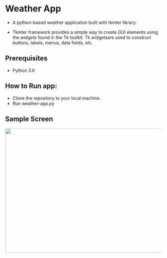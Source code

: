 # Weather App
* A python-based weather application built with tkinter library.

* Tkinter framework provides a simple way to create GUI elements using the widgets found in the Tk toolkit. Tk widgetsare used to construct buttons, labels, menus, data fields, etc.

## Prerequisites
* Python 3.0


## How to Run app:
* Clone the repository to your local machine.
* Run weather-app.py

## Sample Screen
<p align="center">
  <img width="600" height="400" src="https://github.com/Subathra19/weather-app/blob/main/images/sample_screen.PNG">
</p>
